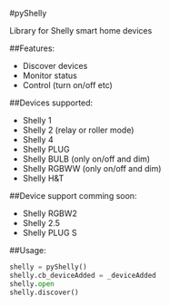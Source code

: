 #pyShelly

Library for Shelly smart home devices

##Features:
- Discover devices
- Monitor status
- Control (turn on/off etc)

##Devices supported:
- Shelly 1
- Shelly 2 (relay or roller mode)
- Shelly 4
- Shelly PLUG
- Shelly BULB (only on/off and dim)
- Shelly RGBWW (only on/off and dim)
- Shelly H&T

##Device support comming soon:
- Shelly RGBW2
- Shelly 2.5
- Shelly PLUG S

##Usage:
```python
shelly = pyShelly()
shelly.cb_deviceAdded = _deviceAdded
shelly.open
shelly.discover()
```